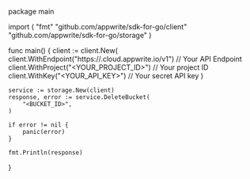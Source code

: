 package main

import (
    "fmt"
    "github.com/appwrite/sdk-for-go/client"
    "github.com/appwrite/sdk-for-go/storage"
)

func main() {
    client := client.New(
        client.WithEndpoint("https://<REGION>.cloud.appwrite.io/v1") // Your API Endpoint
        client.WithProject("<YOUR_PROJECT_ID>") // Your project ID
        client.WithKey("<YOUR_API_KEY>") // Your secret API key
    )

    service := storage.New(client)
    response, error := service.DeleteBucket(
        "<BUCKET_ID>",
    )

    if error != nil {
        panic(error)
    }

    fmt.Println(response)
}
